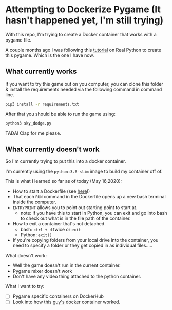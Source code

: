 # Attempting to Dockerize Pygame (It hasn't happened yet, I'm still trying)

With this repo, I'm trying to create a Docker container that works with a pygame file.

A couple months ago I was following this [tutorial](https://realpython.com/pygame-a-primer/) on Real Python to create this pygame. Which is the one I have now.

## What currently works
If you want to try this game out on you computer, you can clone this folder & install the requirements needed via the following command in command line.
```bash
pip3 install -r requirements.txt
```

After that you should be able to run the game using:
```bash
python3 sky_dodge.py
```

TADA! Clap for me please.

## What currently doesn't work

So I'm currently trying to put this into a docker container.

I'm currently using the `python:3.6-slim` image to build my container off of.

This is what I learned so far as of today (May 16,2020):
* How to start a Dockerfile (see [here](Dockerfile)!)
* That each `RUN` command in the Dockerfile opens up a new bash terminal inside the computer.
* `ENTRYPOINT` allows you to point out starting point to start at.
  * note: If you have this to start in Python, you can exit and go into bash to check out what is in the file path of the container.
* How to exit a container that's not detached.
  * bash: `ctrl + d` twice or `exit`
  * Python: `exit()`
* If you're copying folders from your local drive into the container, you need to specify a folder or they get copied in as individual files.....

What doesn't work:
* Well the game doesn't run in the current container.
* Pygame mixer doesn't work
* Don't have any video thing attached to the python container.

What I want to try:
- [ ] Pygame specific containers on DockerHub
- [ ] Look into how this [guy's](https://gitlab.com/pythonfoo/python3-pygame-docker/-/tree/master) docker container worked.
